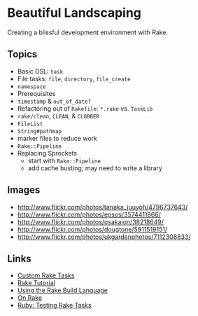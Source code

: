 # Beautiful Landscaping

Creating a blissful development environment with Rake.

## Topics

 * Basic DSL: `task`
 * File tasks: `file`, `directory`, `file_create`
 * `namespace`
 * Prerequisites
 * `timestamp` & `out_of_date?`
 * Refactoring out of `Rakefile`: `*.rake` vs. `TaskLib`
 * `rake/clean`, `CLEAN`, & `CLOBBER`
 * `FileList`
 * `String#pathmap`
 * marker files to reduce work
 * `Rake::Pipeline`
 * Replacing Sprockets
   * start with `Rake::Pipeline`
   * add cache busting; may need to write a library

## Images

 * http://www.flickr.com/photos/tanaka_juuyoh/4796737643/
 * http://www.flickr.com/photos/epsos/3574411866/
 * http://www.flickr.com/photos/osakajon/38218649/
 * http://www.flickr.com/photos/dougtone/5911519151/
 * http://www.flickr.com/photos/ukgardenphotos/7112308833/

## Links

 * [Custom Rake Tasks](http://railscasts.com/episodes/66-custom-rake-tasks)
 * [Rake Tutorial](http://jasonseifer.com/2010/04/06/rake-tutorial)
 * [Using the Rake Build Language](http://www.martinfowler.com/articles/rake.html)
 * [On Rake](http://www.jbarnette.com/2009/08/27/on-rake.html)
 * [Ruby: Testing Rake Tasks](http://blog.jayfields.com/2006/11/ruby-testing-rake-tasks.html)
